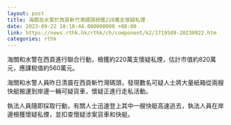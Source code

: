 ```yaml
---
layout: post
title: 海關及水警於西貢斬竹灣碼頭檢獲220萬支懷疑私煙
date: 2023-09-22 18:10:44.000000000 +08:00
link: https://news.rthk.hk/rthk/ch/component/k2/1719589-20230922.htm
categories: rthk
---
```


海關和水警在西貢進行聯合行動，檢獲約220萬支懷疑私煙，估計市值約820萬元，應課稅值約560萬元。

海關和水警人員昨日清晨在西貢斬竹灣碼頭，發現數名可疑人士將大量紙箱從兩艘快艇搬運到岸邊一輛可疑貨車，懷疑正進行走私活動。

執法人員隨即採取行動，有關人士迅速登上其中一艘快艇高速逃去，執法人員在岸邊檢獲懷疑私煙，並扣查懷疑涉案貨車和快艇。
